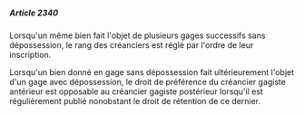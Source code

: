 ##### Article 2340

Lorsqu'un même bien fait l'objet de plusieurs gages successifs sans dépossession, le rang des créanciers est réglé par l'ordre de leur inscription.

Lorsqu'un bien donné en gage sans dépossession fait ultérieurement l'objet d'un gage avec dépossession, le droit de préférence du créancier gagiste antérieur est opposable au créancier gagiste postérieur lorsqu'il est régulièrement publié nonobstant le droit de rétention de ce dernier.

